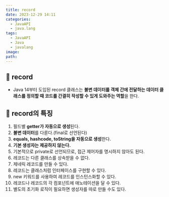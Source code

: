 ```yaml
---
title: record
date: 2023-12-29 14:11
categories:
  - JavaAPI
  - java.lang
tags:
  - JavaAPI
  - Java
  - javalang
image: 
path:
---
```


## 🌈 record
+ Java 14부터 도입된 record 클래스는 **불변 데이터를 객체 간에 전달하는 데이터 클래스를 정의할 때 코드를 간결히 작성할 수 있게 도와주는 역할**을 한다.

## 🌈 record의 특징
1. 필드별 **getter가 자동으로 생성**된다.
2. **불변 데이터**를 다룬다.(final로 선언된다)
3. **equals, hashcode, toString을 자동으로 생성**한다.
4. **기본 생성자는 제공하지 않는다.**
5. 기본적으로 private로 선언되므로, 접근 제어자를 명시하지 않아도 된다.
6. 레코드는 다른 클래스를 상속받을 수 없다.
7. 제네릭 레코드를 만들 수 있다.
8. 레코드는 클래스처럼 인터페이스를 구현할 수 있다.
9. new 키워드를 사용하여 레코드를 인스턴스화할 수 있다.
10. 레코드나 레코드의 각 컴포넌트에 애노테이션을 달 수 있다.
11. 별도의 초기화 로직이 필요하면 생성자를 따로 만들 수도 있다.